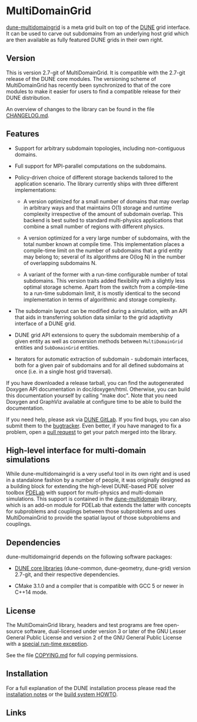 MultiDomainGrid
===============

[dune-multidomaingrid][1] is a meta grid built on top of the [DUNE][2]
grid interface. It can be used to carve out subdomains from an underlying
host grid which are then available as fully featured DUNE grids in their
own right.


Version
-------

This is version 2.7-git of MultiDomainGrid. It is compatible with the 2.7-git
release of the DUNE core modules. The versioning scheme of MultiDomainGrid
has recently been synchronized to that of the core modules to make it easier for users
to find a compatible release for their DUNE distribution.

An overview of changes to the library can be found in the file
[CHANGELOG.md][13].


Features
--------

* Support for arbitrary subdomain topologies, including non-contiguous domains.

* Full support for MPI-parallel computations on the subdomains.

* Policy-driven choice of different storage backends tailored to the application
  scenario. The library currently ships with three different implementations:

  * A version optimized for a small number of domains that may overlap in arbitrary
    ways and that maintains O(1) storage and runtime complexity irrespective of the
    amount of subdomain overlap. This backend is best suited to standard multi-physics
    applications that combine a small number of regions with different physics.

  * A version optimized for a very large number of subdomains, with the total number
    known at compile time. This implementation places a compile-time limit on the
    number of subdomains that a grid entity may belong to; several of its algorithms
    are O(log N) in the number of overlapping subdomains N.

  * A variant of the former with a run-time configurable number of total subdomains.
    This version traits added flexibility with a slightly less optimal storage scheme.
    Apart from the switch from a compile-time to a run-time subdomain limit, it is mostly
    identical to the second implementation in terms of algorithmic and storage complexity.

* The subdomain layout can be modified during a simulation, with an API that aids in
  transferring solution data similar to the grid adaptivity interface of a DUNE grid.

* DUNE grid API extensions to query the subdomain membership of a given entity as well
  as conversion methods between `MultiDomainGrid` entities and `SubDomainGrid` entities.

* Iterators for automatic extraction of subdomain - subdomain interfaces, both for a
  given pair of subdomains and for all defined subdomains at once (i.e. in a single host
  grid traversal).

If you have downloaded a release tarball, you can find the autogenerated Doxygen
API documentation in doc/doxygen/html. Otherwise, you can build this documentation
yourself by calling "make doc". Note that you need Doxygen and GraphViz available at
configure time to be able to build the documentation.

If you need help, please ask via [DUNE GitLab][1]. If you find bugs, you can also submit
them to the [bugtracker][3]. Even better, if you have managed to fix a problem, open
a [pull request][4] to get your patch merged into the library.


High-level interface for multi-domain simulations
-------------------------------------------------

While dune-multidomaingrid is a very useful tool in its own right and is used in
a standalone fashion by a number of people, it was originally designed as a building
block for extending the high-level DUNE-based PDE solver toolbox [PDELab][5] with
support for multi-physics and multi-domain simulations. This support is contained in
the [dune-multidomain][6] library, which is an add-on module for PDELab that extends
the latter with concepts for subproblems and couplings between those subproblems and
uses MultiDomainGrid to provide the spatial layout of those subproblems and couplings.


Dependencies
------------

dune-multidomaingrid depends on the following software packages:

* [DUNE core libraries][2] (dune-common, dune-geometry, dune-grid) version 2.7-git,
  and their respective dependencies.

* CMake 3.1.0 and a compiler that is compatible with GCC 5 or newer in C++14 mode.


License
-------

The MultiDomainGrid library, headers and test programs are free open-source software,
dual-licensed under version 3 or later of the GNU Lesser General Public License
and version 2 of the GNU General Public License with a [special run-time exception][8].

See the file [COPYING.md][9] for full copying permissions.


Installation
------------

For a full explanation of the DUNE installation process please read
the [installation notes][11] or the [build system HOWTO][12].


Links
-----

[1]:  https://gitlab.dune-project.org/extensions/dune-multidomaingrid
[2]:  http://dune-project.org
[3]:  https://gitlab.dune-project.org/extensions/dune-multidomaingrid/issues
[4]:  https://gitlab.dune-project.org/extensions/dune-multidomaingrid/merge_requests
[5]:  http://dune-project.org/pdelab/
[6]:  http://github.com/smuething/dune-multidomain
[7]:  https://dune-project.org/modules/dune-pdelab/
[8]:  http://gcc.gnu.org/onlinedocs/libstdc++/faq.html#faq.license
[9]:  COPYING.md
[11]: https://dune-project.org/doc/installation/
[12]: https://dune-project.org/buildsystem/
[13]: CHANGELOG.md
